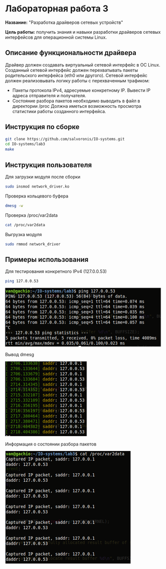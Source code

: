 # Лабораторная работа 3

**Название:** "Разработка драйверов сетевых устройств"

**Цель работы:** получить знания и навыки разработки драйверов сетевых интерфейсов для операционной системы Linux.

## Описание функциональности драйвера


Драйвер должен создавать виртуальный сетевой интерфейс в ОС Linux.
Созданный сетевой интерфейс должен перехватывать пакеты родительского интерфейса (eth0 или другого).
Сетевой интерфейс должен реализовывать логику работы с перехваченным трафиком:
 - Пакеты протокола IPv4, адресуемые конкретному IP. Вывести IP адреса отправителя и получателя.
 - Состояние разбора пакетов необходимо выводить в файл в директории /proc
Должна иметься возможность просмотра статистики работы созданного интерфейса.

## Инструкция по сборке

```bash
git clone https://github.com/salvoronis/IO-systems.git
cd IO-systems/lab3
make
```

## Инструкция пользователя

Для загрузки модуля после сборки
```bash
sudo insmod network_driver.ko
```

Проверка кольцевого буфера
```bash
dmesg -w
```

Проверка /proc/var2data
```bash
cat /proc/var2data
```

Выгрузка модуля
```bash
sudo rmmod network_driver
```
## Примеры использования

Для тестирования конкретного IPv4 (127.0.0.53)
```bash
ping 127.0.0.53
```

![](ping.png)

Вывод dmesg

![](dmesg.png)

Информация о состоянии разбора пакетов

![](proc.png)